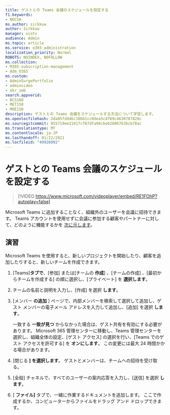 ```yaml
---
title: ゲストとの Teams 会議のスケジュールを設定する
f1.keywords:
- NOCSH
ms.author: sirkkuw
author: Sirkkuw
manager: scotv
audience: Admin
ms.topic: article
ms.service: o365-administration
localization_priority: Normal
ROBOTS: NOINDEX, NOFOLLOW
ms.collection:
- M365-subscription-management
- Adm_O365
ms.custom:
- AdminSurgePortfolio
- adminvideo
- okr_smb
search.appverid:
- BCS160
- MET150
- MOE150
description: ゲストとの Teams 会議をスケジュールする方法について学習します。
ms.openlocfilehash: 2da05fdd4bc10bb1cc0dea5cd769c4630787820c
ms.sourcegitcommit: 855719ee21017cf87dfa98cbe62806763bcb78ac
ms.translationtype: MT
ms.contentlocale: ja-JP
ms.lasthandoff: 01/22/2021
ms.locfileid: "49926092"
---
```

# <a name="schedule-a-teams-meeting-with-guests"></a>ゲストとの Teams 会議のスケジュールを設定する

> [!VIDEO https://www.microsoft.com/videoplayer/embed/RE1FOhP?autoplay=false]

Microsoft Teams に追加することなく、組織外のユーザーを会議に招待できます。 Teams アカウントを使用せずに会議に参加する顧客やパートナーに対して、どのように機能するかを [次に示します](https://support.microsoft.com/office/c6efc38f-4e03-4e79-b28f-e65a4c039508)。

## <a name="try-it"></a>演習

Microsoft Teams を使用すると、新しいプロジェクトを開始したり、顧客を追加したりすると、新しいチームを作成できます。

1. [Teams]**タブで**、[参加] または[チームの **作成**] 、[チームの作成] 、[最初からチームを作成する] の順に選択し、[プライベート] を **選択します**。
2. チームの名前と説明を入力し、[作成] を選択  **します**。
3. [メンバー  **の追加**  ] ページで、内部メンバーを検索して選択して追加し、ゲスト メンバーの電子メール アドレスを入力して追加し、[追加] を選択  **します**。

    一致する  **一致が見つ** からなかった場合は、ゲスト共有を有効にする必要があります。 Microsoft 365 管理センターに移動し、Teams 管理センターを選択し、組織全体の設定、[ゲスト アクセス] の選択を行い、[Teams でのゲスト アクセスを許可する] を **オンにします**。 この変更には最大 24 時間かかる場合があります。

1. [閉じる  **] を選択します**。 ゲストとメンバーは、チームへの招待を受け取る。
2. [全般] チャネルで、すべてのユーザーの案内応答を入力し、[送信] を選択  **します**。
3. [  **ファイル]** タブで、一緒に作業するドキュメントを追加します。 ここで作成するか、コンピューターからファイルをドラッグ アンド ドロップできます。